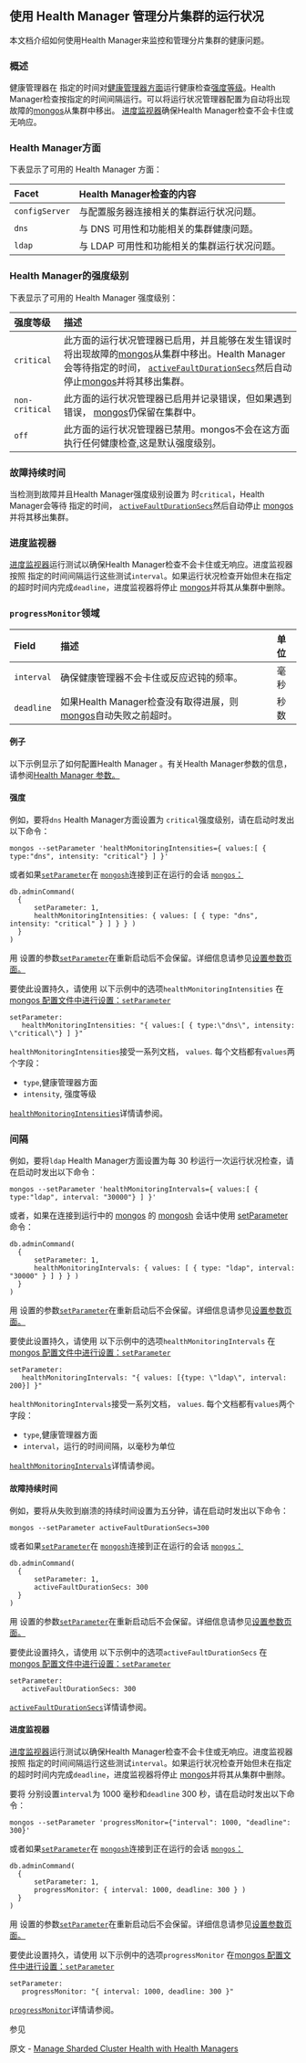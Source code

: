 ## 使用 Health Manager 管理分片集群的运行状况

本文档介绍如何使用Health Manager来监控和管理分片集群的健康问题。

### 概述

健康管理器在 指定的时间对[健康管理器方面](https://www.mongodb.com/docs/manual/reference/glossary/#std-term-health-manager-facet)运行健康检查[强度等级](https://www.mongodb.com/docs/manual/administration/health-managers/#std-label-health-managers-intensity-levels)。Health Manager检查按指定的时间间隔运行。可以将运行状况管理器配置为自动将出现故障的[mongos](https://www.mongodb.com/docs/manual/reference/program/mongos/#std-label-mongos)从集群中移出。 [进度监视器](https://www.mongodb.com/docs/manual/administration/health-managers/#std-label-health-managers-progress-monitor)确保Health Manager检查不会卡住或无响应。

### Health Manager方面

下表显示了可用的 Health Manager 方面：

| Facet          | Health Manager检查的内容                     |
| :------------- | :------------------------------------------- |
| `configServer` | 与配置服务器连接相关的集群运行状况问题。     |
| `dns`          | 与 DNS 可用性和功能相关的集群健康问题。      |
| `ldap`         | 与 LDAP 可用性和功能相关的集群运行状况问题。 |

### Health Manager的强度级别

下表显示了可用的 Health Manager 强度级别：

| 强度等级       | 描述                                                         |
| :------------- | :----------------------------------------------------------- |
| `critical`     | 此方面的运行状况管理器已启用，并且能够在发生错误时将出现故障的[mongos](https://www.mongodb.com/docs/manual/reference/program/mongos/#std-label-mongos)从集群中移出。Health Manager会等待指定的时间， [`activeFaultDurationSecs`](https://www.mongodb.com/docs/manual/reference/parameters/#mongodb-parameter-param.activeFaultDurationSecs)然后自动停止[mongos](https://www.mongodb.com/docs/manual/reference/program/mongos/#std-label-mongos)并将其移出集群。 |
| `non-critical` | 此方面的运行状况管理器已启用并记录错误，但如果遇到错误， [mongos](https://www.mongodb.com/docs/manual/reference/program/mongos/#std-label-mongos)仍保留在集群中。 |
| `off`          | 此方面的运行状况管理器已禁用。mongos不会在这方面执行任何健康检查,这是默认强度级别。 |

### 故障持续时间

当检测到故障并且Health Manager强度级别设置为 时`critical`，Health Manager会等待 指定的时间， [`activeFaultDurationSecs`](https://www.mongodb.com/docs/manual/reference/parameters/#mongodb-parameter-param.activeFaultDurationSecs)然后自动停止 [mongos](https://www.mongodb.com/docs/manual/reference/program/mongos/#std-label-mongos)并将其移出集群。

### 进度监视器

[进度监视器](https://www.mongodb.com/docs/manual/administration/health-managers/#std-label-health-managers-progress-monitor)运行测试以确保Health Manager检查不会卡住或无响应。进度监视器按照 指定的时间间隔运行这些测试`interval`。如果运行状况检查开始但未在指定的超时时间内完成`deadline`，进度监视器将停止 [mongos](https://www.mongodb.com/docs/manual/reference/program/mongos/#std-label-mongos)并将其从集群中删除。

### `progressMonitor`领域

| Field      | 描述                                                         | 单位 |
| :--------- | :----------------------------------------------------------- | :--- |
| `interval` | 确保健康管理器不会卡住或反应迟钝的频率。                     | 毫秒 |
| `deadline` | 如果Health Manager检查没有取得进展，则[mongos](https://www.mongodb.com/docs/manual/reference/program/mongos/#std-label-mongos)自动失败之前超时。 | 秒数 |

#### 例子

以下示例显示了如何配置Health Manager 。有关Health Manager参数的信息，请参阅[Health Manager 参数。](https://www.mongodb.com/docs/manual/reference/parameters/#std-label-health-manager-parameters)

#### 强度

例如，要将`dns` Health Manager方面设置为 `critical`强度级别，请在启动时发出以下命令：

```
mongos --setParameter 'healthMonitoringIntensities={ values:[ { type:"dns", intensity: "critical"} ] }'
```

或者如果[`setParameter`](https://www.mongodb.com/docs/manual/reference/command/setParameter/#mongodb-dbcommand-dbcmd.setParameter)在 [`mongosh`](https://www.mongodb.com/docs/mongodb-shell/#mongodb-binary-bin.mongosh)连接到正在运行的会话 [`mongos`：](https://www.mongodb.com/docs/manual/reference/program/mongos/#mongodb-binary-bin.mongos)

```
db.adminCommand(
  {
      setParameter: 1,
      healthMonitoringIntensities: { values: [ { type: "dns", intensity: "critical" } ] } } )
  }
)
```

用 设置的参数[`setParameter`](https://www.mongodb.com/docs/manual/reference/command/setParameter/#mongodb-dbcommand-dbcmd.setParameter)在重新启动后不会保留。详细信息请参见[设置参数页面。](https://www.mongodb.com/docs/manual/reference/command/setParameter/#std-label-setParameter-commands-not-persistent)

要使此设置持久，请使用 以下示例中的选项`healthMonitoringIntensities` 在[mongos 配置文件中进行设置：](https://www.mongodb.com/docs/manual/reference/configuration-options/#std-label-configuration-options)[`setParameter`](https://www.mongodb.com/docs/manual/reference/configuration-options/#mongodb-setting-setParameter)

```
setParameter:
   healthMonitoringIntensities: "{ values:[ { type:\"dns\", intensity: \"critical\"} ] }"
```

`healthMonitoringIntensities`接受一系列文档， `values`. 每个文档都有`values`两个字段：

- `type`,健康管理器方面
- `intensity`, 强度等级

[`healthMonitoringIntensities`](https://www.mongodb.com/docs/manual/reference/parameters/#mongodb-parameter-param.healthMonitoringIntensities)详情请参阅。

### 间隔

例如，要将`ldap` Health Manager方面设置为每 30 秒运行一次运行状况检查，请在启动时发出以下命令：

```
mongos --setParameter 'healthMonitoringIntervals={ values:[ { type:"ldap", interval: "30000"} ] }'
```

或者，如果在连接到运行中的 [mongos](https://www.mongodb.com/docs/manual/reference/program/mongos/#mongodb-binary-bin.mongos) 的 [mongosh](https://www.mongodb.com/docs/mongodb-shell/#mongodb-binary-bin.mongosh) 会话中使用 [setParameter](https://www.mongodb.com/docs/manual/reference/command/setParameter/#mongodb-dbcommand-dbcmd.setParameter) 命令：

```
db.adminCommand(
  {
      setParameter: 1,
      healthMonitoringIntervals: { values: [ { type: "ldap", interval: "30000" } ] } } )
  }
)
```

用 设置的参数[`setParameter`](https://www.mongodb.com/docs/manual/reference/command/setParameter/#mongodb-dbcommand-dbcmd.setParameter)在重新启动后不会保留。详细信息请参见[设置参数页面。](https://www.mongodb.com/docs/manual/reference/command/setParameter/#std-label-setParameter-commands-not-persistent)

要使此设置持久，请使用 以下示例中的选项`healthMonitoringIntervals` 在[mongos 配置文件中进行设置：](https://www.mongodb.com/docs/manual/reference/configuration-options/#std-label-configuration-options)[`setParameter`](https://www.mongodb.com/docs/manual/reference/configuration-options/#mongodb-setting-setParameter)

```
setParameter:
   healthMonitoringIntervals: "{ values: [{type: \"ldap\", interval: 200}] }"
```

`healthMonitoringIntervals`接受一系列文档， `values`. 每个文档都有`values`两个字段：

- `type`,健康管理器方面
- `interval`，运行的时间间隔，以毫秒为单位

[`healthMonitoringIntervals`](https://www.mongodb.com/docs/manual/reference/parameters/#mongodb-parameter-param.healthMonitoringIntervals)详情请参阅。

#### 故障持续时间

例如，要将从失败到崩溃的持续时间设置为五分钟，请在启动时发出以下命令：

```
mongos --setParameter activeFaultDurationSecs=300
```

或者如果[`setParameter`](https://www.mongodb.com/docs/manual/reference/command/setParameter/#mongodb-dbcommand-dbcmd.setParameter)在 [`mongosh`](https://www.mongodb.com/docs/mongodb-shell/#mongodb-binary-bin.mongosh)连接到正在运行的会话 [`mongos`：](https://www.mongodb.com/docs/manual/reference/program/mongos/#mongodb-binary-bin.mongos)

```
db.adminCommand(
  {
      setParameter: 1,
      activeFaultDurationSecs: 300
  }
)
```

用 设置的参数[`setParameter`](https://www.mongodb.com/docs/manual/reference/command/setParameter/#mongodb-dbcommand-dbcmd.setParameter)在重新启动后不会保留。详细信息请参见[设置参数页面。](https://www.mongodb.com/docs/manual/reference/command/setParameter/#std-label-setParameter-commands-not-persistent)

要使此设置持久，请使用 以下示例中的选项`activeFaultDurationSecs` 在[mongos 配置文件中进行设置：](https://www.mongodb.com/docs/manual/reference/configuration-options/#std-label-configuration-options)[`setParameter`](https://www.mongodb.com/docs/manual/reference/configuration-options/#mongodb-setting-setParameter)

```
setParameter:
   activeFaultDurationSecs: 300
```

[`activeFaultDurationSecs`](https://www.mongodb.com/docs/manual/reference/parameters/#mongodb-parameter-param.activeFaultDurationSecs)详情请参阅。

#### 进度监视器

[进度监视器](https://www.mongodb.com/docs/manual/administration/health-managers/#std-label-health-managers-progress-monitor)运行测试以确保Health Manager检查不会卡住或无响应。进度监视器按照 指定的时间间隔运行这些测试`interval`。如果运行状况检查开始但未在指定的超时时间内完成`deadline`，进度监视器将停止 [mongos](https://www.mongodb.com/docs/manual/reference/program/mongos/#std-label-mongos)并将其从集群中删除。

要将 分别设置`interval`为 1000 毫秒和`deadline` 300 秒，请在启动时发出以下命令：

```
mongos --setParameter 'progressMonitor={"interval": 1000, "deadline": 300}'
```

或者如果[`setParameter`](https://www.mongodb.com/docs/manual/reference/command/setParameter/#mongodb-dbcommand-dbcmd.setParameter)在 [`mongosh`](https://www.mongodb.com/docs/mongodb-shell/#mongodb-binary-bin.mongosh)连接到正在运行的会话 [`mongos`：](https://www.mongodb.com/docs/manual/reference/program/mongos/#mongodb-binary-bin.mongos)

```
db.adminCommand(
  {
      setParameter: 1,
      progressMonitor: { interval: 1000, deadline: 300 } )
  }
)
```

用 设置的参数[`setParameter`](https://www.mongodb.com/docs/manual/reference/command/setParameter/#mongodb-dbcommand-dbcmd.setParameter)在重新启动后不会保留。详细信息请参见[设置参数页面。](https://www.mongodb.com/docs/manual/reference/command/setParameter/#std-label-setParameter-commands-not-persistent)

要使此设置持久，请使用 以下示例中的选项`progressMonitor` 在[mongos 配置文件中进行设置：](https://www.mongodb.com/docs/manual/reference/configuration-options/#std-label-configuration-options)[`setParameter`](https://www.mongodb.com/docs/manual/reference/configuration-options/#mongodb-setting-setParameter)

```
setParameter:
   progressMonitor: "{ interval: 1000, deadline: 300 }"
```

[`progressMonitor`](https://www.mongodb.com/docs/manual/reference/parameters/#mongodb-parameter-param.progressMonitor)详情请参阅。



 参见

原文 - [Manage Sharded Cluster Health with Health Managers](https://www.mongodb.com/docs/manual/administration/health-managers/#active-fault-duration)
